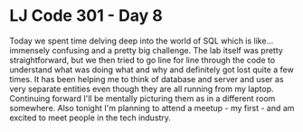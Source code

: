 # LJ Code 301 - Day 8

Today we spent time delving deep into the world of SQL which is like... immensely confusing and a pretty big challenge. The lab itself was pretty straightforward, but we then tried to go line for line through the code to understand what was doing what and why and definitely got lost quite a few times. It has been helping me to think of database and server and user as very separate entities even though they are all running from my laptop. Continuing forward I'll be mentally picturing them as in a different room somewhere. Also tonight I'm planning to attend a meetup - my first - and am excited to meet people in the tech industry. 

